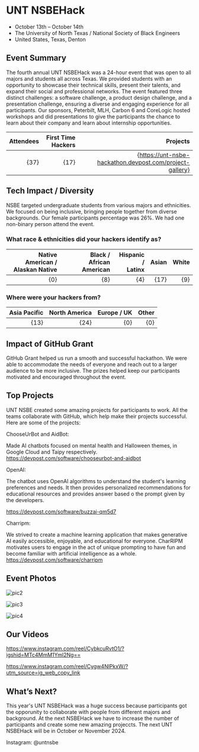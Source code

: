 # UNT NSBEHack
- October 13th – October 14th
- The University of North Texas / National Society of Black Engineers
- United States, Texas, Denton


## Event Summary

The fourth annual UNT NSBEHack was a 24-hour event that was open to all majors and students all across Texas. We provided students with an opportunity to showcase their technical skills, present their talents, and expand their social and professional networks. 
The event featured three distinct challenges: a software challenge, a product design challenge, and a presentation challenge, ensuring a diverse and engaging experience for all participants. 
Our sponsors, Peterbilt, MLH, Carbon 6 and CoreLogic hosted workshops and did presentations to give the participants the chance to learn about their company and learn about internship opportunities.

| Attendees |First Time Hackers| Projects|
|---------------:|--------------:|------------:|
|{37}|{17}|{https://unt-nsbe-hackathon.devpost.com/project-gallery}| 


## Tech Impact / Diversity 

NSBE targeted undergraduate students from various majors and ethnicities. We focused on being inclusive, bringing people together from diverse backgrounds. 
Our female participants percentage was 26%. We had one non-binary person attend the event.

### What race & ethnicities did your hackers identify as?
| Native American / <br> Alaskan Native | Black / <br> African American | Hispanic / <br> Latinx | Asian | White |
|---------------:|------------:|------------:|---------:|--------:|
|{0}|{8}|{4}|{17}|{9}|



### Where were your hackers from?
| Asia Pacific | North America | Europe / UK | Other |
|---------------:|--------------:|------------:|---------:|
|{13}|{24}|{0}|{0}|



## Impact of GitHub Grant
GitHub Grant helped us run a smooth and successful hackathon. We were able to accommodate the needs of everyone and reach out to a larger audience to be more inclusive.
The prizes helped keep our participants motivated and encouraged throughout the event.

## Top Projects

UNT NSBE created some amazing projects for participants to work. All the teams collaborate with GitHub, which help make their projects successful.
Here are some of the projects:

ChooseUrBot and AidBot:

Made AI chatbots focused on mental health and Halloween themes, in Google Cloud and Taipy respectively.
https://devpost.com/software/chooseurbot-and-aidbot

OpenAI:

The chatbot uses OpenAI algorithms to understand the student's learning preferences and needs. It then provides personalized recommendations for educational resources and provides answer based o the prompt given by the developers.

https://devpost.com/software/buzzai-qm5d7

Charripm: 

We strived to create a machine learning application that makes generative AI easily accessible, enjoyable, and educational for everyone. CharRIPM motivates users to engage in the act of unique prompting to have fun and become familiar with artificial intelligence as a whole.
https://devpost.com/software/charripm 

## Event Photos
![pic2](https://github.com/EmmaAO/GitHub-Education-Hackathon-Grant-Fund-2023/assets/150871572/5a7aefa3-9429-49e9-8006-28ca50bdb29f)

![pic3](https://github.com/EmmaAO/GitHub-Education-Hackathon-Grant-Fund-2023/assets/150871572/1af587a3-4b8f-4b04-af3e-5fe3b59e3cfe)

![pic4](https://github.com/EmmaAO/GitHub-Education-Hackathon-Grant-Fund-2023/assets/150871572/a0f3e2f2-38a8-4078-b03e-ff2e892c89b1)





## Our Videos
https://www.instagram.com/reel/CybkcuRvtO1/?igshid=MTc4MmM1YmI2Ng==

https://www.instagram.com/reel/Cygw4NlPkxW/?utm_source=ig_web_copy_link

## What’s Next?
This year's UNT NSBEHack was a huge success because participants got the opporunity to collaborate with people from different majors and background.
At the next NSBEHack we have to increase the number of participants and create some new amazing projeccts. 
The next UNT NSBEHack will be in October or November 2024.

Instagram: @untnsbe
